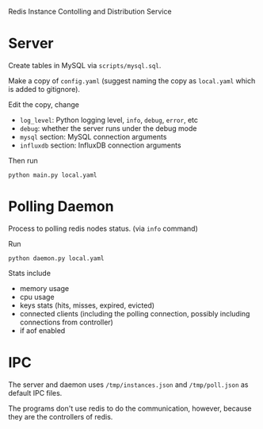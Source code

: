 Redis Instance Contolling and Distribution Service

Server
===

Create tables in MySQL via `scripts/mysql.sql`.

Make a copy of `config.yaml` (suggest naming the copy as `local.yaml` which is added to gitignore).

Edit the copy, change

* `log_level`: Python logging level, `info`, `debug`, `error`, etc
* `debug`: whether the server runs under the debug mode
* `mysql` section: MySQL connection arguments
* `influxdb` section: InfluxDB connection arguments

Then run

    python main.py local.yaml

Polling Daemon
===

Process to polling redis nodes status. (via `info` command)

Run

    python daemon.py local.yaml

Stats include

* memory usage
* cpu usage
* keys stats (hits, misses, expired, evicted)
* connected clients (including the polling connection, possibly including connections from controller)
* if aof enabled

IPC
===

The server and daemon uses `/tmp/instances.json` and `/tmp/poll.json` as default IPC files.

The programs don't use redis to do the communication, however, because they are the controllers of redis.
